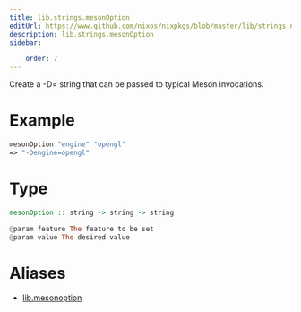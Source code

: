 ```yaml
---
title: lib.strings.mesonOption
editUrl: https://www.github.com/nixos/nixpkgs/blob/master/lib/strings.nix#L1072C17
description: lib.strings.mesonOption
sidebar:

    order: 7
---
```


Create a -D<feature>=<value> string that can be passed to typical Meson
invocations.

# Example

```nix
mesonOption "engine" "opengl"
=> "-Dengine=opengl"
```

# Type

```haskell
mesonOption :: string -> string -> string

@param feature The feature to be set
@param value The desired value
```


# Aliases

- [lib.mesonoption](/nix-doc-comments/reference/lib/lib-mesonoption)


